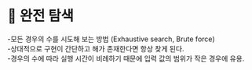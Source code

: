 # **📍 완전 탐색**
-모든 경우의 수를 시도해 보는 방법
(Exhaustive search, Brute force)  
-상대적으로 구현이 간단하고 해가 존재한다면 항상 찾게 된다.  
-경우의 수에 따라 실행 시간이 비례하기 때문에 입력 값의 범위가 작은 경우에 유용.  


